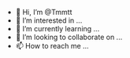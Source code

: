 - 👋 Hi, I’m @Tmmtt
- 👀 I’m interested in ...
- 🌱 I’m currently learning ...
- 💞️ I’m looking to collaborate on ...
- 📫 How to reach me ...

<!---
Tmmtt/Tmmtt is a ✨ special ✨ repository because its `README.md` (this file) appears on your GitHub profile.
You can click the Preview link to take a look at your changes.
--->
